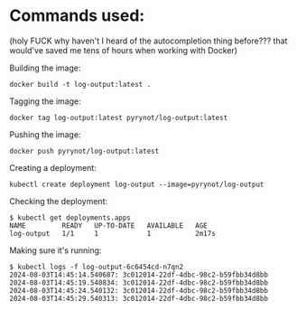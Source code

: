 # Commands used:

(holy FUCK why haven't I heard of the autocompletion thing before??? that would've saved me tens of hours when working with Docker)

Building the image:
```console
docker build -t log-output:latest .
```

Tagging the image:
```console
docker tag log-output:latest pyrynot/log-output:latest
```

Pushing the image:
```console
docker push pyrynot/log-output:latest
```

Creating a deployment:
```console
kubectl create deployment log-output --image=pyrynot/log-output
```

Checking the deployment:
```console
$ kubectl get deployments.apps
NAME         READY   UP-TO-DATE   AVAILABLE   AGE
log-output   1/1     1            1           2m17s
```

Making sure it's running:
```console
$ kubectl logs -f log-output-6c6454cd-n7qn2 
2024-08-03T14:45:14.540687: 3c012014-22df-4dbc-98c2-b59fbb34d8bb
2024-08-03T14:45:19.540834: 3c012014-22df-4dbc-98c2-b59fbb34d8bb
2024-08-03T14:45:24.540132: 3c012014-22df-4dbc-98c2-b59fbb34d8bb
2024-08-03T14:45:29.540313: 3c012014-22df-4dbc-98c2-b59fbb34d8bb
```